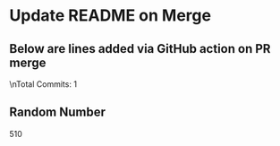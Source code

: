 # Update README on Merge

## Below are lines added via GitHub action on PR merge
\nTotal Commits: 1


## Random Number
510